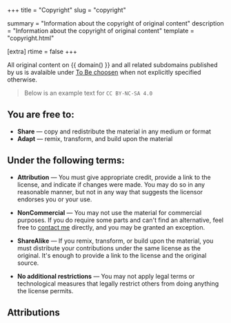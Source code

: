 +++
title = "Copyright"
slug = "copyright"

summary = "Information about the copyright of original content"
description = "Information about the copyright of original content"
template = "copyright.html"

[extra]
rtime = false
+++

All original content on {{ domain() }} and all related subdomains published by us is avalaible under [To Be choosen](https://example.org) when not explicitly specified otherwise.

> Below is an example text for `CC BY-NC-SA 4.0`

## You are free to:

-   **Share** — copy and redistribute the material in any medium or format
-   **Adapt** — remix, transform, and build upon the material

## Under the following terms:

-   **Attribution** — You must give appropriate credit, provide a link to the license, and indicate if changes were made. You may do so in any reasonable manner, but not in any way that suggests the licensor endorses you or your use.

-   **NonCommercial** — You may not use the material for commercial purposes. If you do require some parts and can't find an alternative, feel free to [contact me](/content/contact/) directly, and you may be granted an exception.

-   **ShareAlike** — If you remix, transform, or build upon the material, you must distribute your contributions under the same license as the original. It's enough to provide a link to the license and the original source.

-   **No additional restrictions** — You may not apply legal terms or technological measures that legally restrict others from doing anything the license permits.

## Attributions
